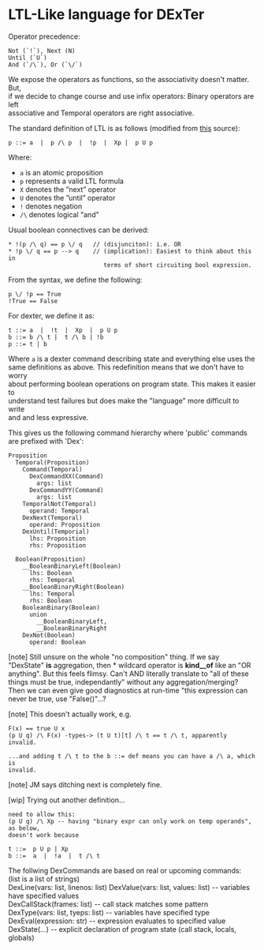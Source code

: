 # LTL-Like language for DExTer

Operator precedence:
```
Not (`!`), Next (N)  
Until (`U`)  
And (`/\`), Or (`\/`)  
```

We expose the operators as functions, so the associativity doesn't matter. But,<br/>
if we decide to change course and use infix operators: Binary operators are left<br/>
associative and Temporal operators are right associative.

The standard definition of LTL is as follows (modified from [this](https://www.win.tue.nl/~jschmalt/teaching/2IX20/reader_software_specification_ch_9.pdf) source):

```
p ::= a  |  p /\ p  |  !p  |  Xp |  p U p
```

Where:
* `a` is an atomic proposition
* `p` represents a valid LTL formula
* `X` denotes the ”next” operator
* `U` denotes the ”until” operator
* `!` denotes negation
* `/\` denotes logical "and"


Usual boolean connectives can be derived:
```
* !(p /\ q) == p \/ q   // (disjunciton): i.e. OR
* !p \/ q == p --> q    // (implication): Easiest to think about this in
                           terms of short circuiting bool expression.
```

From the syntax, we define the following:
```
p \/ !p == True
!True == False
```

For dexter, we define it as:
```
t ::= a  |  !t  |  Xp  |  p U p
b ::= b /\ t |  t /\ b | !b
p ::= t | b
```

Where `a` is a dexter command describing state and everything else uses the<br/>
same definitions as above. This redefinition means that we don't have to worry<br/>
about performing boolean operations on program state. This makes it easier to<br/>
understand test failures but does make the "language" more difficult to write<br/>
and and less expressive.

This gives us the following command hierarchy where 'public' commands are
prefixed with 'Dex':
```
Proposition
  Temporal(Proposition)
    Command(Temporal)
      DexCommandXX(Command)
        args: list
      DexCommandYY(Command)
        args: list
    TemporalNot(Temporal)
      operand: Temporal
    DexNext(Temporal)
      operand: Proposition
    DexUntil(Temporial)
      lhs: Proposition
      rhs: Proposition

  Boolean(Proposition)
    __BooleanBinaryLeft(Boolean)
      lhs: Boolean
      rhs: Temporal
    __BooleanBinaryRight(Boolean)
      lhs: Temporal
      rhs: Boolean
    BooleanBinary(Boolean)
      union
        __BooleanBinaryLeft,
        __BooleanBinaryRight
    DexNot(Boolean)
      operand: Boolean
```

[note] Still unsure on the whole "no composition" thing. If we say "DexState" __is__
aggregation, then * wildcard operator is __kind__of__ like an "OR anything". But this feels
flimsy. Can't AND literally translate to "all of these things must be true, independantly"
without any aggregation/merging? Then we can even give good diagnostics at run-time
"this expression can never be true, use "False()"...?

[note] This doesn't actually work, e.g.
```
F(x) == true U x
(p U q) /\ F(x) -types-> (t U t)[t] /\ t == t /\ t, apparently invalid.

...and adding t /\ t to the b ::= def means you can have a /\ a, which is
invalid.
```


[note] JM says ditching next is completely fine.


[wip] Trying out another definition...
```
need to allow this:
(p U q) /\ Xp -- having "binary expr can only work on temp operands", as below,
doesn't work because

t ::=  p U p | Xp 
b ::=  a  |  !a  |  t /\ t
```

The follwing DexCommands are based on real or upcoming commands:  
(list is a list of strings)  
DexLine(vars: list, linenos: list)
DexValue(vars: list, values: list) -- variables have specified values  
DexCallStack(frames: list) -- call stack matches some pattern  
DexType(vars: list, tyeps: list) -- variables have specified type  
DexEval(expression: str) -- expression evaluates to specified value  
DexState(...) -- explicit declaration of program state (call stack, locals, globals)  

